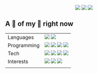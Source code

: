 <p align="center">
  <img src="https://img.shields.io/badge/Marco-ccc?style=for-the-badge&labelColor=ccc" />
  <a href="https://quintschaf.com"><img src="https://img.shields.io/badge/Company-Quintschaf-12a18e?style=for-the-badge&logo=quintschaf&labelColor=12a18e" /></a>
  <img src="https://img.shields.io/badge/Quinten-ccc?style=for-the-badge&labelColor=ccc" />
</p>

## A 📸 of my 🧠 right now
|    |    |
| -- | -- |
| Languages | <img src="https://img.shields.io/badge/Native-German-333?style=for-the-badge" /> <img src="https://img.shields.io/badge/Native-English-333?style=for-the-badge" /> |
| Programming | <img src="https://img.shields.io/badge/Rust-222?style=for-the-badge&logo=rust&labelColor=222" /> <img src="https://img.shields.io/badge/Swift-e94e35?style=for-the-badge&logo=swift&labelColor=e94e35&logoColor=white" /> <img src="https://img.shields.io/badge/Javascript-c5ae16?style=for-the-badge&logo=javascript&labelColor=c5ae16&logoColor=white" /> <img src="https://img.shields.io/badge/Typescript-166bc5?style=for-the-badge&logo=typescript&labelColor=166bc5&logoColor=white" /> |
| Tech | <img src="https://img.shields.io/badge/Unity-222?style=for-the-badge&logo=unity&labelColor=222&logoColor=white" /> <img src="https://img.shields.io/badge/NextJS-555?style=for-the-badge&logo=vercel&labelColor=555&logoColor=61dafb" /> <img src="https://img.shields.io/badge/SwiftUI-ddd?style=for-the-badge&logo=swift&labelColor=ddd&logoColor=e94e35" /> <img src="https://img.shields.io/badge/Tauri-fdc131?style=for-the-badge&logo=tauri&labelColor=25c8db&logoColor=white" /> |
| Interests | <img src="https://img.shields.io/badge/Blockchain-222?style=for-the-badge&logo=bitcoin&labelColor=222&logoColor=white" /> <img src="https://img.shields.io/badge/💸-Financial%20Technology-222?style=for-the-badge&labelColor=222&logoColor=white" /> <img src="https://img.shields.io/badge/Anteaters-222?style=for-the-badge&labelColor=222&logoColor=white" /> |
|    |    |

<!-- 
## Contribution Graph

![SplittyDev](https://splitty-github-activity-graph.herokuapp.com/graph?username=SplittyDev&theme=nord&radius=5&hide_border=true&hide_title=true)
-->

<!-- Links -->

[Quintschaf]: https://github.com/Quintschaf
[Compeon]: https://github.com/compeon
<!-- [img1]: https://raw.githubusercontent.com/SplittyDev/splittydev/master/profile-summary-card-output/github_dark/0-profile-details.svg -->
[img2]: https://raw.githubusercontent.com/SplittyDev/splittydev/master/profile-summary-card-output/nord_dark/1-repos-per-language.svg
[img3]: https://raw.githubusercontent.com/SplittyDev/splittydev/master/profile-summary-card-output/nord_dark/2-most-commit-language.svg
[stats]: https://github-readme-stats.vercel.app/api?username=splittydev&count_private=true&show_icons=true&hide_border=true
[stats2]: https://github-readme-stats.vercel.app/api?username=splittydev&count_private=true&theme=nord&show_icons=true&hide_border=false
